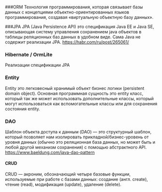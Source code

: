 ###ORM
Технология программирования, которая связывает базы данных с концепциями объектно-ориентированных языков программирования, создавая «виртуальную объектную базу данных». 

###JPA
JPA (Java Persistence API) это спецификация Java EE и Java SE, описывающая систему управления сохранением java объектов в таблицы реляционных баз данных в удобном виде. Сама Java не содержит реализации JPA.
https://habr.com/ru/post/265061/

### Hibernate / OrmLite
Реализации спецификации JPA

### Entity 
Entity это легковесный хранимый объект бизнес логики (persistent domain object). Основная программная сущность это entity класс, который так же может использовать дополнительные классы, который могут использоваться как вспомогательные классы или для сохранения состояния еntity.

### DAO
Шаблон объекта доступа к данным (DAO) — это структурный шаблон, который позволяет нам изолировать прикладной/бизнес-уровень от уровня данных (обычно это реляционная база данных, но может быть и любой другой механизм сохранения) с помощью абстрактного API.
https://www.baeldung.com/java-dao-pattern

#### CRUD
CRUD — акроним, обозначающий четыре базовые функции, используемые при работе с базами данных: создание (англ. create), чтение (read), модификация (update), удаление (delete).